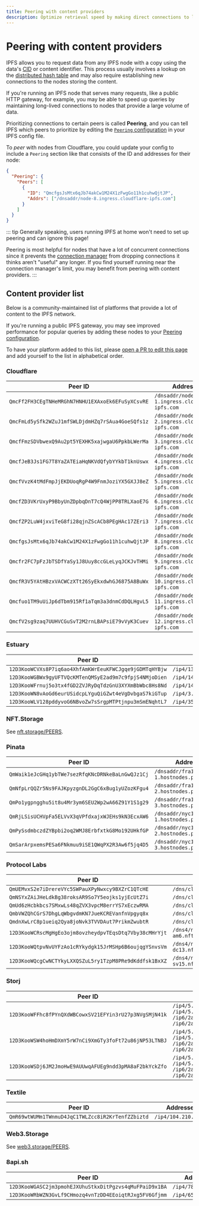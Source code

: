 ```yaml
---
title: Peering with content providers
description: Optimize retrieval speed by making direct connections to large content providers.
---
```


# Peering with content providers

IPFS allows you to request data from any IPFS node with a copy using the data's [CID][cid-explainer] or content identifier. This process usually involves a lookup on the [distributed hash table][dht-explainer] and may also require establishing new connections to the nodes storing the content.

If you're running an IPFS node that serves many requests, like a public HTTP gateway, for example, you may be able to speed up queries by maintaining long-lived connections to nodes that provide a large volume of data.

Prioritizing connections to certain peers is called **Peering**, and you can tell IPFS which peers to prioritize by editing the [`Peering` configuration][docs-peering-config] in your IPFS config file.

To _peer_ with nodes from Cloudflare, you could update your config to include a `Peering` section like that consists of the ID and addresses for their node:

```json
{
  "Peering": {
    "Peers": [
      {
        "ID": "QmcfgsJsMtx6qJb74akCw1M24X1zFwgGo11h1cuhwQjtJP",
        "Addrs": ["/dnsaddr/node-8.ingress.cloudflare-ipfs.com"]
      }
    ]
  }
}
```

::: tip
Generally speaking, users running IPFS at home won't need to set up peering and can ignore this page!

Peering is most helpful for nodes that have a lot of concurrent connections since it prevents the [connection manager][docs-connmgr] from dropping connections it thinks aren't "useful" any longer. If you find yourself running near the connection manager's limit, you may benefit from peering with content providers.
:::

## Content provider list

Below is a community-maintained list of platforms that provide a lot of content to the IPFS network.

If you're running a public IPFS gateway, you may see improved performance for popular queries by adding these nodes to your [Peering configuration][docs-peering-config].

To have your platform added to this list, please [open a PR to edit this page](https://github.com/ipfs/ipfs-docs/edit/main/docs/how-to/peering-with-content-providers.md) and add yourself to the list in alphabetical order.

### Cloudflare

| Peer ID                                          | Addresses                                      |
| -----------------------------------------------  | ---------------------------------------------  |
| `QmcFf2FH3CEgTNHeMRGhN7HNHU1EXAxoEk6EFuSyXCsvRE` | `/dnsaddr/node-1.ingress.cloudflare-ipfs.com`  |
| `QmcFmLd5ySfk2WZuJ1mfSWLDjdmHZq7rSAua4GoeSQfs1z` | `/dnsaddr/node-2.ingress.cloudflare-ipfs.com`  |
| `QmcfFmzSDVbwexQ9Au2pt5YEXHK5xajwgaU6PpkbLWerMa` | `/dnsaddr/node-3.ingress.cloudflare-ipfs.com`  |
| `QmcfJeB3Js1FG7T8YaZATEiaHqNKVdQfybYYkbT1knUswx` | `/dnsaddr/node-4.ingress.cloudflare-ipfs.com`  |
| `QmcfVvzK4tMdFmpJjEKDUoqRgP4W9FnmJoziYX5GXJJ8eZ` | `/dnsaddr/node-5.ingress.cloudflare-ipfs.com`  |
| `QmcfZD3VKrUxyP9BbyUnZDpbqDnT7cQ4WjPP8TRLXaoE7G` | `/dnsaddr/node-6.ingress.cloudflare-ipfs.com`  |
| `QmcfZP2LuW4jxviTeG8fi28qjnZScACb8PEgHAc17ZEri3` | `/dnsaddr/node-7.ingress.cloudflare-ipfs.com`  |
| `QmcfgsJsMtx6qJb74akCw1M24X1zFwgGo11h1cuhwQjtJP` | `/dnsaddr/node-8.ingress.cloudflare-ipfs.com`  |
| `Qmcfr2FC7pFzJbTSDfYaSy1J8Uuy8ccGLeLyqJCKJvTHMi` | `/dnsaddr/node-9.ingress.cloudflare-ipfs.com`  |
| `QmcfR3V5YAtHBzxVACWCzXTt26SyEkxdwhGJ6875A8BuWx` | `/dnsaddr/node-10.ingress.cloudflare-ipfs.com` |
| `Qmcfuo1TM9uUiJp6dTbm915Rf1aTqm3a3dnmCdDQLHgvL5` | `/dnsaddr/node-11.ingress.cloudflare-ipfs.com` |
| `QmcfV2sg9zaq7UUHVCGuSvT2M2rnLBAPsiE79vVyK3Cuev` | `/dnsaddr/node-12.ingress.cloudflare-ipfs.com` |

### Estuary

| Peer ID | Addresses |
| ------- | --------- |
|`12D3KooWCVXs8P7iq6ao4XhfAmKWrEeuKFWCJgqe9jGDMTqHYBjw`|`/ip4/139.178.68.217/tcp/6744`|
|`12D3KooWGBWx9gyUFTVQcKMTenQMSyE2ad9m7c9fpjS4NMjoDien`|`/ip4/147.75.49.71/tcp/6745`|
|`12D3KooWFrnuj5o3tx4fGD2ZVJRyDqTdzGnU3XYXmBbWbc8Hs8Nd`|`/ip4/147.75.86.255/tcp/6745`|
|`12D3KooWN8vAoGd6eurUSidcpLYguQiGZwt4eVgDvbgaS7kiGTup`|`/ip4/3.134.223.177/tcp/6745`|
|`12D3KooWLV128pddyvoG6NBvoZw7sSrgpMTPtjnpu3mSmENqhtL7`|`/ip4/35.74.45.12/udp/6746/quic`|

### NFT.Storage

See [nft.storage/PEERS](https://github.com/nftstorage/nft.storage/blob/main/PEERS).

### Pinata

| Peer ID | Addresses |
| ------- | --------- |
|`QmWaik1eJcGHq1ybTWe7sezRfqKNcDRNkeBaLnGwQJz1Cj`|`/dnsaddr/fra1-1.hostnodes.pinata.cloud`|
|`QmNfpLrQQZr5Ns9FAJKpyzgnDL2GgC6xBug1yUZozKFgu4`|`/dnsaddr/fra1-2.hostnodes.pinata.cloud`|
|`QmPo1ygpngghu5it8u4Mr3ym6SEU2Wp2wA66Z91Y1S1g29`|`/dnsaddr/fra1-3.hostnodes.pinata.cloud`|
|`QmRjLSisUCHVpFa5ELVvX3qVPfdxajxWJEHs9kN3EcxAW6`|`/dnsaddr/nyc1-1.hostnodes.pinata.cloud`|
|`QmPySsdmbczdZYBpbi2oq2WMJ8ErbfxtkG8Mo192UHkfGP`|`/dnsaddr/nyc1-2.hostnodes.pinata.cloud`|
|`QmSarArpxemsPESa6FNkmuu9iSE1QWqPX2R3Aw6f5jq4D5`|`/dnsaddr/nyc1-3.hostnodes.pinata.cloud`|

### Protocol Labs

| Peer ID | Addresses |
| ------- | --------- |
|`QmUEMvxS2e7iDrereVYc5SWPauXPyNwxcy9BXZrC1QTcHE`|`/dns/cluster0.fsn.dwebops.pub`|
|`QmNSYxZAiJHeLdkBg38roksAR9So7Y5eojks1yjEcUtZ7i`|`/dns/cluster1.fsn.dwebops.pub`|
|`QmUd6zHcbkbcs7SMxwLs48qZVX3vpcM8errYS7xEczwRMA`|`/dns/cluster2.fsn.dwebops.pub`|
|`QmbVWZQhCGrS7DhgLqWbgvdmKN7JueKCREVanfnVpgyq8x`|`/dns/cluster3.fsn.dwebops.pub`|
|`QmdnXwLrC8p1ueiq2Qya8joNvk3TVVDAut7PrikmZwubtR`|`/dns/cluster4.fsn.dwebops.pub`|
|`12D3KooWCRscMgHgEo3ojm8ovzheydpvTEqsDtq7Vby38cMHrYjt`|`/dns4/nft-storage-am6.nft.dwebops.net/tcp/18402`|
|`12D3KooWQtpvNvUYFzAo1cRYkydgk15JrMSHp6B6oujqgYSnvsVm`|`/dns4/nft-storage-dc13.nft.dwebops.net/tcp/18402`|
|`12D3KooWQcgCwNCTYkyLXXQSZuL5ry1TzpM8PRe9dKddfsk1BxXZ`|`/dns4/nft-storage-sv15.nft.dwebops.net/tcp/18402`|

### Storj

| Peer ID | Addresses |
| ------- | --------- |
|`12D3KooWFFhc8fPYnQXdWBCowxSV21EFYin3rU27p3NVgSMjN41k`|`/ip4/5.161.92.43/tcp/4001`<br/>`/ip4/5.161.92.43/udp/4001/quic`<br/>`/ip6/2a01:4ff:f0:3b1e::1/tcp/4001`<br/>`/ip6/2a01:4ff:f0:3b1e::1/udp/4001/quic`|
|`12D3KooWSW4hoHmDXmY5rW7nCi9XmGTy3foFt72u86jNP53LTNBJ`|`/ip4/5.161.55.227/tcp/4001`<br/>`/ip4/5.161.55.227/udp/4001/quic`<br/>`/ip6/2a01:4ff:f0:1e5a::1/tcp/4001`<br/>`/ip6/2a01:4ff:f0:1e5a::1/udp/4001/quic`|
|`12D3KooWSDj6JM2JmoHwE9AUUwqAFUEg9ndd3pMA8aF2bkYckZfo`|`/ip4/5.161.92.36/tcp/4001`<br/>`/ip4/5.161.92.36/udp/4001/quic`<br/>`/ip6/2a01:4ff:f0:3764::1/tcp/4001`<br/>`/ip6/2a01:4ff:f0:3764::1/udp/4001/quic`|

### Textile

| Peer ID | Addresses |
| ------- | --------- |
|`QmR69wtWUMm1TWnmuD4JqC1TWLZcc8iR2KrTenfZZbiztd`|`/ip4/104.210.43.77`|

### Web3.Storage

See [web3.storage/PEERS](https://github.com/web3-storage/web3.storage/blob/main/PEERS).

### 8api.sh

| Peer ID | Addresses |
| ------- | --------- |
|`12D3KooWGASC2jm3pmohEJXUhuStkxDitPgzvs4qMuFPaiD9x1BA`|`/ip4/78.46.108.24`|
|`12D3KooWRbWZN3GvLf9CHmozq4vnTzDD4EEoiqtRJxg5FV6Gfjmm`|`/ip4/65.109.19.136`|

[dht-explainer]: /concepts/how-ipfs-works/#distributed-hash-tables-dhts
[cid-explainer]: /concepts/content-addressing/#identifier-formats
[docs-peering-config]: /how-to/configure-node/#peering
[docs-connmgr]: /how-to/configure-node/#basic-connection-manager
